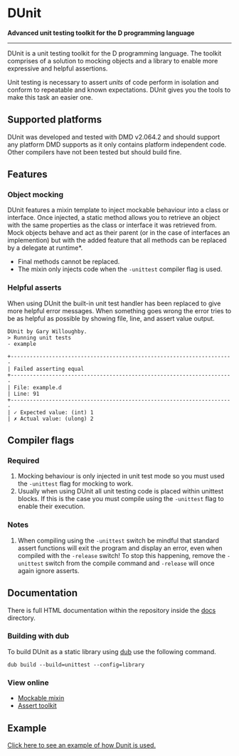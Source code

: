 # DUnit
**Advanced unit testing toolkit for the D programming language**

---

DUnit is a unit testing toolkit for the D programming language. The toolkit comprises of a solution to mocking objects and a library to enable more expressive and helpful assertions.

Unit testing is necessary to assert *units* of code perform in isolation and conform to repeatable and known expectations. DUnit gives you the tools to make this task an easier one.

## Supported platforms
DUnit was developed and tested with DMD v2.064.2 and should support any platform DMD supports as it only contains platform independent code. Other compilers have not been tested but should build fine.

## Features

### Object mocking
DUnit features a mixin template to inject mockable behaviour into a class or interface. Once injected, a static method allows you to retrieve an object with the same properties as the class or interface it was retrieved from. Mock objects behave and act as their parent (or in the case of interfaces an implemention) but with the added feature that all methods can be replaced by a delegate at runtime*.

* Final methods cannot be replaced.
* The mixin only injects code when the `-unittest` compiler flag is used.

### Helpful asserts
When using DUnit the built-in unit test handler has been replaced to give more helpful error messages. When something goes wrong the error tries to be as helpful as possible by showing file, line, and assert value output.

	DUnit by Gary Willoughby.
	> Running unit tests
	- example

	+----------------------------------------------------------------------
	| Failed asserting equal
	+----------------------------------------------------------------------
	| File: example.d
	| Line: 91
	+----------------------------------------------------------------------
	| ✓ Expected value: (int) 1
	| ✗ Actual value: (ulong) 2

## Compiler flags

### Required
1. Mocking behaviour is only injected in unit test mode so you must used the `-unittest` flag for mocking to work.
1. Usually when using DUnit all unit testing code is placed within unittest blocks. If this is the case you must compile using the `-unittest` flag to enable their execution.

### Notes
1. When compiling using the `-unittest` switch be mindful that standard assert functions will exit the program and display an error, even when compiled with the `-release` switch! To stop this happening, remove the `-unittest` switch from the compile command and `-release` will once again ignore asserts.

## Documentation
There is full HTML documentation within the repository inside the [docs](https://github.com/nomad-software/dunit/tree/master/docs) directory.

### Building with dub
To build DUnit as a static library using [dub](https://github.com/rejectedsoftware/dub) use the following command.

	dub build --build=unittest --config=library

### View online
- [Mockable mixin](http://htmlpreview.github.io/?https://github.com/nomad-software/dunit/master/docs/dunit/mockable.html)
- [Assert toolkit](http://htmlpreview.github.io/?https://github.com/nomad-software/dunit/master/docs/dunit/toolkit.html)

## Example

[Click here to see an example of how Dunit is used.](https://github.com/nomad-software/dunit/blob/master/source/example.d)
